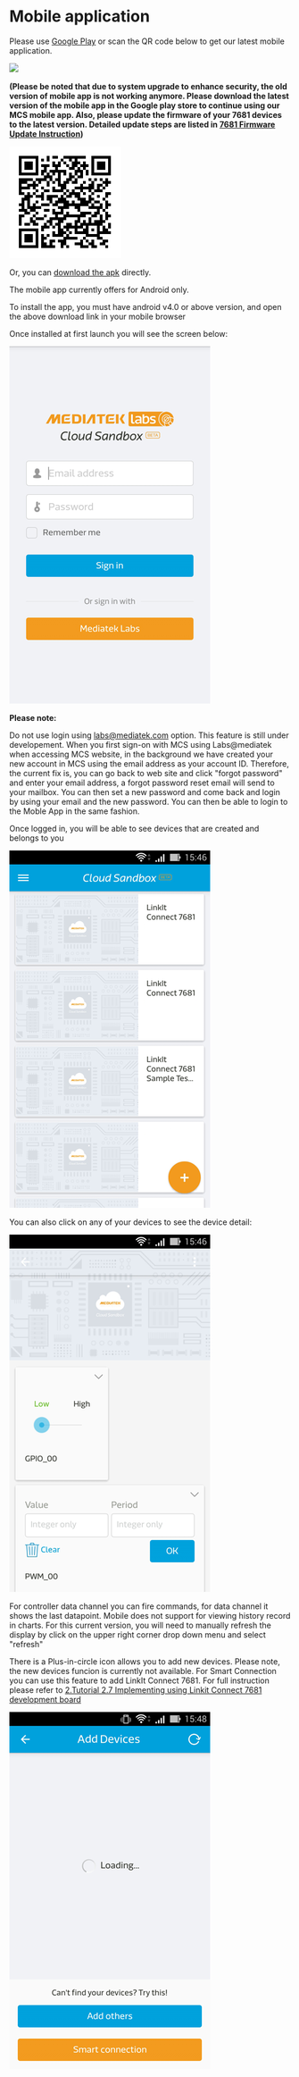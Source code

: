 # Mobile application


Please use [Google Play](https://play.google.com/store/apps/details?id=com.mediatek.iotcloud) or scan the QR code below to get our latest mobile application.

<a href="https://play.google.com/store/apps/details?id=com.mediatek.iotcloud" target="_blank">
  <img src="https://goo.gl/cIzlpF" border="0">
</a>

**(Please be noted that due to system upgrade to enhance security, the old version of mobile app is not working anymore. Please download the latest version of the mobile app in the Google play store to continue using our MCS mobile app. Also, please update the firmware of your 7681 devices to the latest version. Detailed update steps are listed in **[7681 Firmware Update Instruction](../7681_firmware_update/)**)**

![](../images/Mobile_application/img_mobileapplication_00.png)

Or, you can [download the apk](https://s3-ap-southeast-1.amazonaws.com/mtk.linkit/mcs-latest-production-release.apk) directly.

The mobile app currently offers for Android only.

To install the app, you must have android v4.0 or above version, and open the above download link in your mobile browser


Once installed at first launch you will see the screen below:

![](../images/Mobile_application/img_mobileapplication_01.png)


**Please note:**

Do not use login using labs@mediatek.com option. This feature is still under developement. When you first sign-on with MCS using Labs@mediatek when accessing MCS website, in the background we have created your new account in MCS using the email address as your account ID. Therefore, the current fix is, you can go back to web site and  click "forgot password" and enter your email address, a forgot password reset email will send to your mailbox. You can then set a new password and come back and login by using your email and the new password. You can then be able to login to the Moble App in the same fashion.


Once logged in, you will be able to see devices that are created and belongs to you

![](../images/Mobile_application/img_mobileapplication_02.png)

You can also click on any of your devices to see the device detail:

![](../images/Mobile_application/img_mobileapplication_03.png)

For controller data channel you can fire commands, for data channel it shows the last datapoint. Mobile does not support for viewing history record in charts. For this current version, you will need to manually refresh the display by click on the upper right corner drop down menu and select "refresh"

There is a Plus-in-circle icon allows you to add new devices. Please note, the new devices funcion is currently not available. For Smart Connection you can use this feature to add LinkIt Connect 7681. For full instruction please refer to [2.Tutorial 2.7 Implementing using Linkit Connect 7681 development board](http://mcs.mediatek.com/resources/latest/tutorial/implementing_using_mt7681_development_board)

![](../images/Mobile_application/img_mobileapplication_04.png)

